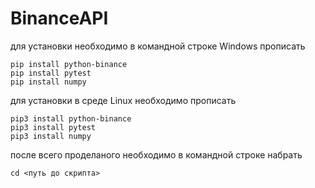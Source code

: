 # BinanceAPI

для установки необходимо в командной строке Windows прописать
	
	pip install python-binance
	pip install pytest
	pip install numpy

для установки в среде Linux необходимо прописать

	pip3 install python-binance
	pip3 install pytest
	pip3 install numpy

после всего проделаного необходимо в командной строке набрать 
	
	cd <путь до скрипта>
